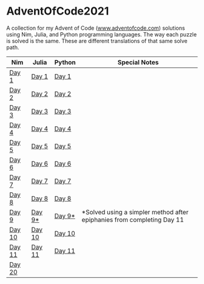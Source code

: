# AdventOfCode2021
A collection for my Advent of Code (www.adventofcode.com) solutions using Nim, Julia, and Python programming languages. The way each puzzle is solved is the same. These are different translations of that same solve path.

| Nim | Julia | Python | Special Notes |
| --- | ----- | ------ | ------------- |
| [Day 1](https://github.com/genius487/AdventOfCode2021/blob/main/day01/n21d01.nim) | [Day 1](https://github.com/genius487/AdventOfCode2021/blob/main/day01/j21d01.jl) | [Day 1](https://github.com/genius487/AdventOfCode2021/blob/main/day01/p21d01.py) |
| [Day 2](https://github.com/genius487/AdventOfCode2021/blob/main/day02/n21d02.nim) | [Day 2](https://github.com/genius487/AdventOfCode2021/blob/main/day02/j21d02.jl) | [Day 2](https://github.com/genius487/AdventOfCode2021/blob/main/day02/p21d02.py) |
| [Day 3](https://github.com/genius487/AdventOfCode2021/blob/main/day03/n21d03.nim) | [Day 3](https://github.com/genius487/AdventOfCode2021/blob/main/day03/j21d03.jl) | [Day 3](https://github.com/genius487/AdventOfCode2021/blob/main/day03/p21d03.py) |
| [Day 4](https://github.com/genius487/AdventOfCode2021/blob/main/day04/n21d04.nim) | [Day 4](https://github.com/genius487/AdventOfCode2021/blob/main/day04/j21d04.jl) | [Day 4](https://github.com/genius487/AdventOfCode2021/blob/main/day04/p21d04.py) |
| [Day 5](https://github.com/genius487/AdventOfCode2021/blob/main/day05/n21d05.nim) | [Day 5](https://github.com/genius487/AdventOfCode2021/blob/main/day05/j21d05.jl) | [Day 5](https://github.com/genius487/AdventOfCode2021/blob/main/day05/p21d05.py) |
| [Day 6](https://github.com/genius487/AdventOfCode2021/blob/main/day06/n21d06.nim) | [Day 6](https://github.com/genius487/AdventOfCode2021/blob/main/day06/j21d06.jl) | [Day 6](https://github.com/genius487/AdventOfCode2021/blob/main/day06/p21d06.py) |
| [Day 7](https://github.com/genius487/AdventOfCode2021/blob/main/day07/n21d07.nim) | [Day 7](https://github.com/genius487/AdventOfCode2021/blob/main/day07/j21d07.jl) | [Day 7](https://github.com/genius487/AdventOfCode2021/blob/main/day07/p21d07.py) |
| [Day 8](https://github.com/genius487/AdventOfCode2021/blob/main/day08/n21d08.nim) | [Day 8](https://github.com/genius487/AdventOfCode2021/blob/main/day08/j21d08.jl) | [Day 8](https://github.com/genius487/AdventOfCode2021/blob/main/day08/p21d08.py) |
| [Day 9](https://github.com/genius487/AdventOfCode2021/blob/main/day09/n21d09.nim) | [Day 9*](https://github.com/genius487/AdventOfCode2021/blob/main/day09/j21d09.jl) | [Day 9*](https://github.com/genius487/AdventOfCode2021/blob/main/day09/p21d09.py) | *Solved using a simpler method after epiphanies from completing Day 11 |
| [Day 10](https://github.com/genius487/AdventOfCode2021/blob/main/day10/n21d10.nim) | [Day 10](https://github.com/genius487/AdventOfCode2021/blob/main/day10/j21d10.jl) | [Day 10](https://github.com/genius487/AdventOfCode2021/blob/main/day10/p21d10.py) |
| [Day 11](https://github.com/genius487/AdventOfCode2021/blob/main/day11/n21d11.nim) | [Day 11](https://github.com/genius487/AdventOfCode2021/blob/main/day11/j21d11.jl) | [Day 11](https://github.com/genius487/AdventOfCode2021/blob/main/day11/p21d11.py) |
| [Day 20](https://github.com/genius487/AdventOfCode2021/blob/main/day20/n21d120.nim) | 
